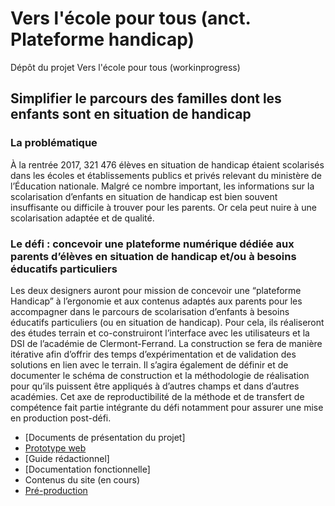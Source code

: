 # Vers l'école pour tous (anct. Plateforme handicap)
Dépôt du projet Vers l'école pour tous (workinprogress)

## Simplifier le parcours des familles dont les enfants sont en situation de handicap

### La problématique
À la rentrée 2017, 321 476 élèves en situation de handicap étaient scolarisés dans les écoles et établissements publics et privés relevant du ministère de l’Éducation nationale. Malgré ce nombre important, les informations sur la scolarisation d’enfants en situation de handicap est bien souvent insuffisante ou difficile à trouver pour les parents. Or cela peut nuire à une scolarisation adaptée et de qualité.

### Le défi : concevoir une plateforme numérique dédiée aux parents d’élèves en situation de handicap et/ou à besoins éducatifs particuliers
Les deux designers auront pour mission de concevoir une “plateforme Handicap” à l’ergonomie et aux contenus adaptés aux parents pour les accompagner dans le parcours de scolarisation d’enfants à besoins éducatifs particuliers (ou en situation de handicap). Pour cela, ils réaliseront des études terrain et co-construiront l’interface avec les utilisateurs et la DSI de l’académie de Clermont-Ferrand. La construction se fera de manière itérative afin d’offrir des temps d’expérimentation et de validation des solutions en lien avec le terrain. Il s’agira également de définir et de documenter le schéma de construction et la méthodologie de réalisation pour qu’ils puissent être appliqués à d’autres champs et dans d’autres académies. Cet axe de reproductibilité de la méthode et de transfert de compétence fait partie intégrante du défi notamment pour assurer une mise en production post-défi.

- [Documents de présentation du projet]
- [Prototype web](https://www.figma.com/file/3A58YNHArkluN5vdh1Ir1e/Iteration-VIII?node-id=480%3A3426)
- [Guide rédactionnel]
- [Documentation fonctionnelle]
- Contenus du site (en cours)
- [Pré-production](https://portail.ac-clermont.fr/ecole-inclusive-re/)


